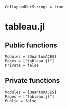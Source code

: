 ```@meta
CollapsedDocStrings = true
```

# tableau.jl

## Public functions

```@autodocs; canonical = false
Modules = [QuantumACES]
Pages = ["tableau.jl"]
Private = false
```

## Private functions

```@autodocs
Modules = [QuantumACES]
Pages = ["tableau.jl"]
Public = false
```
